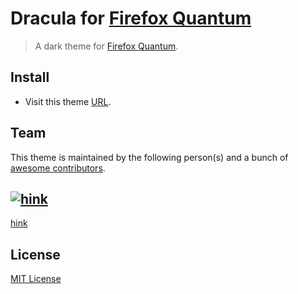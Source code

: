 # Dracula for [Firefox Quantum](https://mozilla.org/firefox)

> A dark theme for [Firefox Quantum](https://mozilla.org/firefox).

<!-- TODO: ![Screenshot](https://draculatheme.com/assets/img/screenshots/sublime.png) -->

## Install

- Visit this theme [URL](https://color.firefox.com/?theme=XQAAAAIIAQAAAAAAAABBqYhm849SCia2CaaEGccwS-xNKlhblI1dVO80iLEgqm2yqTSsdv-NZZ89G7BZ039Btu20YCosmL3OMjiJ0GzaekbD6tRucwiKldBQi1Z7XXBab1RPNsZbX7VVz5OQ_pUGJr8XpIXnURA_hKBmUhrjOhkhE3qL6_AcKj4ARxbvVGbbsRwo59XQj-u-84ru3tWh-reV1kDSo0D7N-jiYCYfDRvEujSDOhsX6Qb-9M_WAA).

## Team

This theme is maintained by the following person(s) and a bunch of [awesome contributors](https://github.com/more-dracula/template/graphs/contributors).

[![hink](https://avatars0.githubusercontent.com/u/12993584?v=3&s=70)](https://github.com/h1nk)
---
[hink](https://github.com/h1nk)

## License

[MIT License](./LICENSE)